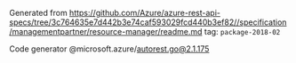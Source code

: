 Generated from https://github.com/Azure/azure-rest-api-specs/tree/3c764635e7d442b3e74caf593029fcd440b3ef82//specification/managementpartner/resource-manager/readme.md tag: `package-2018-02`

Code generator @microsoft.azure/autorest.go@2.1.175



